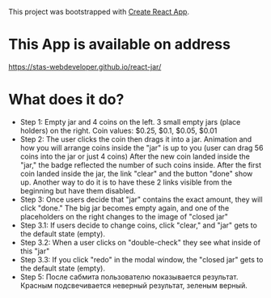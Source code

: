 This project was bootstrapped with [Create React App](https://github.com/facebook/create-react-app).
# This App is available on address  
https://stas-webdeveloper.github.io/react-jar/  

# What does it do?  
  - Step 1: Empty jar and 4 coins on the left. 3 small empty jars (place holders) on the right. Coin values: $0.25, $0.1, $0.05, $0.01  
  - Step 2: The user clicks the coin then drags it into a jar. 
Animation and how you will arrange coins inside the "jar" is up to you (user can drag 56 coins into the jar or just 4 coins)
After the new coin landed inside the "jar," the badge reflected the number of such coins inside.
After the first coin landed inside the jar, the link "clear" and the button "done" show up. Another way to do it is to have these 2 links visible from the beginning but have them disabled.  
- Step 3: Once users decide that "jar" contains the exact amount, they will click "done."  The big jar becomes empty again, and one of the placeholders on the right changes to the image of "closed jar"  
- Step 3.1: If users decide to change coins, click "clear," and "jar" gets to the default state (empty).  
- Step 3.2: When a user clicks on "double-check" they see what inside of this "jar"  
- Step 3.3: If you click "redo" in the modal window, the "closed jar" gets to the default state (empty).  
- Step 5: После сабмита пользователю показывается результат. Красным подсвечивается неверный результат, зеленым верный.



